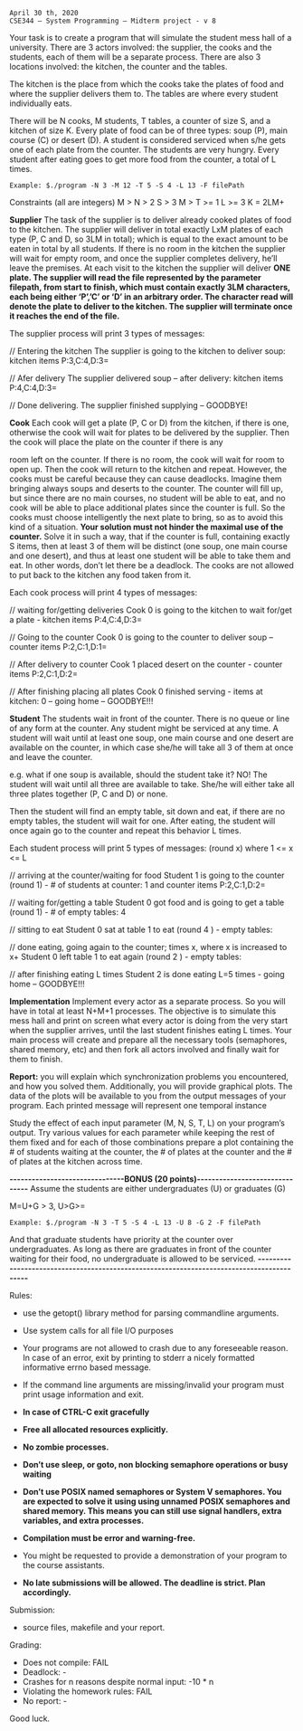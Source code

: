 ```
April 30 th, 2020
CSE344 – System Programming – Midterm project - v 8
```
Your task is to create a program that will simulate the student mess hall of a university. There
are 3 actors involved: the supplier, the cooks and the students, each of them will be a separate process.
There are also 3 locations involved: the kitchen, the counter and the tables.

The kitchen is the place from which the cooks take the plates of food and where the supplier delivers
them to. The tables are where every student individually eats.

There will be N cooks, M students, T tables, a counter of size S, and a kitchen of size K. Every plate of
food can be of three types: soup (P), main course (C) or desert (D). A student is considered serviced
when s/he gets one of each plate from the counter. The students are very hungry. Every student after
eating goes to get more food from the counter, a total of L times.

```
Example: $./program -N 3 -M 12 -T 5 -S 4 -L 13 -F filePath
```
Constraints (all are integers)
M > N > 2
S > 3
M > T >= 1
L >= 3
K = 2LM+

**Supplier**
The task of the supplier is to deliver already cooked plates of food to the kitchen. The supplier will
deliver in total exactly LxM plates of each type (P, C and D, so 3LM in total); which is equal to the
exact amount to be eaten in total by all students. If there is no room in the kitchen the supplier will wait
for empty room, and once the supplier completes delivery, he’ll leave the premises. At each visit to the
kitchen the supplier will deliver **ONE plate. The supplier will read the file represented by the
parameter filepath, from start to finish, which must contain exactly 3LM characters, each being
either ‘P’,’C’ or ‘D’ in an arbitrary order. The character read will denote the plate to deliver to
the kitchen. The supplier will terminate once it reaches the end of the file.**

The supplier process will print 3 types of messages:

// Entering the kitchen
The supplier is going to the kitchen to deliver soup: kitchen items
P:3,C:4,D:3=

// Afer delivery
The supplier delivered soup – after delivery: kitchen items P:4,C:4,D:3=

// Done delivering.
The supplier finished supplying – GOODBYE!

**Cook**
Each cook will get a plate (P, C or D) from the kitchen, if there is one, otherwise the cook will wait for
plates to be delivered by the supplier. Then the cook will place the plate on the counter if there is any


room left on the counter. If there is no room, the cook will wait for room to open up. Then the cook will
return to the kitchen and repeat. However, the cooks must be careful because they can cause deadlocks.
Imagine them bringing always soups and deserts to the counter. The counter will fill up, but since there
are no main courses, no student will be able to eat, and no cook will be able to place additional plates
since the counter is full. So the cooks must choose intelligently the next plate to bring, so as to avoid
this kind of a situation. **Your solution must not hinder the maximal use of the counter.** Solve it in
such a way, that if the counter is full, containing exactly S items, then at least 3 of them will be distinct
(one soup, one main course and one desert), and thus at least one student will be able to take them and
eat. In other words, don’t let there be a deadlock. The cooks are not allowed to put back to the kitchen
any food taken from it.

Each cook process will print 4 types of messages:

// waiting for/getting deliveries
Cook 0 is going to the kitchen to wait for/get a plate - kitchen items
P:4,C:4,D:3=

// Going to the counter
Cook 0 is going to the counter to deliver soup – counter items P:2,C:1,D:1=

// After delivery to counter
Cook 1 placed desert on the counter - counter items P:2,C:1,D:2=

// After finishing placing all plates
Cook 0 finished serving - items at kitchen: 0 – going home – GOODBYE!!!

**Student**
The students wait in front of the counter. There is no queue or line of any form at the counter. Any
student might be serviced at any time. A student will wait until at least one soup, one main course and
one desert are available on the counter, in which case she/he will take all 3 of them at once and leave
the counter.

e.g. what if one soup is available, should the student take it? NO! The student will wait until all three
are available to take. She/he will either take all three plates together (P, C and D) or none.

Then the student will find an empty table, sit down and eat, if there are no empty tables, the student
will wait for one. After eating, the student will once again go to the counter and repeat this behavior L
times.

Each student process will print 5 types of messages: (round x) where 1 <= x <= L

// arriving at the counter/waiting for food
Student 1 is going to the counter (round 1) - # of students at counter: 1 and
counter items P:2,C:1,D:2=

// waiting for/getting a table
Student 0 got food and is going to get a table (round 1) - # of empty tables: 4

// sitting to eat
Student 0 sat at table 1 to eat (round 4 ) - empty tables:


// done eating, going again to the counter; times x, where x is increased to x+
Student 0 left table 1 to eat again (round 2 ) - empty tables:

// after finishing eating L times
Student 2 is done eating L=5 times - going home – GOODBYE!!!

**Implementation**
Implement every actor as a separate process. So you will have in total at least N+M+1 processes. The
objective is to simulate this mess hall and print on screen what every actor is doing from the very start
when the supplier arrives, until the last student finishes eating L times. Your main process will create
and prepare all the necessary tools (semaphores, shared memory, etc) and then fork all actors involved
and finally wait for them to finish.

**Report:** you will explain which synchronization problems you encountered, and how you solved them.
Additionally, you will provide graphical plots. The data of the plots will be available to you from the
output messages of your program. Each printed message will represent one temporal instance

Study the effect of each input parameter (M, N, S, T, L) on your program’s output. Try various values
for each parameter while keeping the rest of them fixed and for each of those combinations prepare a
plot containing the # of students waiting at the counter, the # of plates at the counter and the # of plates
at the kitchen across time.

**-------------------------------BONUS (20 points)-------------------------------**
Assume the students are either undergraduates (U) or graduates (G)

M=U+G > 3, U>G>=

```
Example: $./program -N 3 -T 5 -S 4 -L 13 -U 8 -G 2 -F filePath
```
And that graduate students have priority at the counter over undergraduates. As long as there are
graduates in front of the counter waiting for their food, no undergraduate is allowed to be serviced.
**------------------------------------------------------------------------------------------**

Rules:

- use the getopt() library method for parsing commandline arguments.
- Use system calls for all file I/O purposes
- Your programs are not allowed to crash due to any foreseeable reason. In case of an error, exit
    by printing to stderr a nicely formatted informative errno based message.
- If the command line arguments are missing/invalid your program must print usage information
    and exit.
- **In case of CTRL-C exit gracefully**
- **Free all allocated resources explicitly.**
- **No zombie processes.**
- **Don’t use sleep, or goto, non blocking semaphore operations or busy waiting**
- **Don’t use POSIX named semaphores or System V semaphores. You are expected to solve it**
    **using using unnamed POSIX semaphores and shared memory. This means you can still**
    **use signal handlers, extra variables, and extra processes.**


- **Compilation must be error and warning-free.**
- You might be requested to provide a demonstration of your program to the course assistants.
- **No late submissions will be allowed. The deadline is strict. Plan accordingly.**

Submission:

- source files, makefile and your report.

Grading:

- Does not compile: FAIL
- Deadlock: -
- Crashes for n reasons despite normal input: -10 * n
- Violating the homework rules: FAIL
- No report: -

Good luck.


